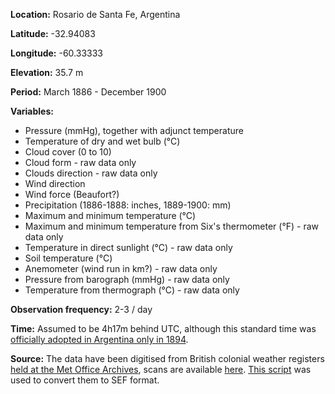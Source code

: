 ﻿**Location:** Rosario de Santa Fe, Argentina

**Latitude:** -32.94083

**Longitude:** -60.33333

**Elevation:** 35.7 m

**Period:** March 1886 - December 1900

**Variables:**
* Pressure (mmHg), together with adjunct temperature
* Temperature of dry and wet bulb (°C)
* Cloud cover (0 to 10)
* Cloud form - raw data only
* Clouds direction - raw data only
* Wind direction
* Wind force (Beaufort?)
* Precipitation (1886-1888: inches, 1889-1900: mm)
* Maximum and minimum temperature (°C)
* Maximum and minimum temperature from Six's thermometer (°F) - raw data only
* Temperature in direct sunlight (°C) - raw data only
* Soil temperature (°C)
* Anemometer (wind run in km?) - raw data only
* Pressure from barograph (mmHg) - raw data only
* Temperature from thermograph (°C) - raw data only

**Observation frequency:** 2-3 / day

**Time:** Assumed to be 4h17m behind UTC, although this standard time was [officially adopted in Argentina only in 1894](https://web.archive.org/web/20030803233204/http://www.spicasc.net/horvera.html).

**Source:** The data have been digitised from British colonial weather registers [held at the Met Office Archives](https://library.metoffice.gov.uk/Portal/Default/en-GB/RecordView/Index/249777), scans are available [here](http://data.ceda.ac.uk/badc/corral/images/metobs/south_america/Argentina/Rosario_De_Santa_Fe_Argentine/).
[This script](https://github.com/C3S-Data-Rescue-Lot1-WP3/Rescued-Data/blob/master/SouthAmerica/src/format_Rosario.R) was used to convert them to SEF format.
